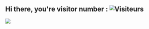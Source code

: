 ## Hi there, you're visitor number :  ![Visiteurs](https://profile-counter.glitch.me/Ax8457/count.svg)

<a><img align="center" src="https://github-readme-stats.vercel.app/api/top-langs/?username=Ax8457&layout=compact&theme=swift&hide_border=true"/></a>
